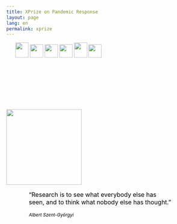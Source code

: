 ```yaml
---
title: XPrize on Pandemic Response
layout: page
lang: en
permalink: xprize
---
```


<link rel="stylesheet" href="{{ "/assets/css/xprize.css" | absolute_url }}">
<div class="container" id="xprize">
  <!-- VISTA  -->
  <div class="content vista">
    <!-- MENU -->
    <div class="grupomenu">
      <ul>
        <a href="#" onclick="abrir_panel('pHome')" ><img class="icon" src="{{ "/assets/img/xprize/icono_1.png" | absolute_url }}" alt="" width="35px" height="40px"></a>
        <a href="#" onclick="abrir_panel('pOurVision')" ><img class="icon" src="{{ "/assets/img/xprize/icono_6.png" | absolute_url }}" alt="" width="35px" height="35px"></a>
        <a href="#" onclick="abrir_panel('pOurApproach')" ><img class="icon" src="{{ "/assets/img/xprize/icono_2.png" | absolute_url }}" alt="" width="35px" height="35px"></a>
        <a href="#" onclick="abrir_panel('pDataModelingTool')" ><img class="icon" src="{{ "/assets/img/xprize/icono_3.png" | absolute_url }}" alt="" width="35px" height="35px"></a>
        <a href="#" onclick="abrir_panel('pTheTeam')" ><img class="icon" src="{{ "/assets/img/xprize/icono_4.png" | absolute_url }}" alt="" width="35px" height="40px"></a>
        <a href="#" onclick="abrir_panel('pOtherInformation')" ><img class="icon" src="{{ "/assets/img/xprize/icono_5.png" | absolute_url }}" alt="" width="35px" height="35px"></a>
      </ul>
    </div>
    <!-- CONTENIDOS  -->
    <div class="grupocontenido">
      <!-- HOME -->
      <div class="page" id="pHome" style="display:block">
        <section class="card ficha">
          <div style="padding-top:120px">
            <img class="center" src="{{ "/assets/img/xprize/logo_claro_c.png" | absolute_url }}" alt="" width="200px" height="200px">
          </div>
          <div style="padding:0px 60px">
            <p class="center" style="font-size:16px; color:#000">“Research is to see what everybody else has seen, and to think what nobody else has thought.”</p>
            <p class="center" style="font-size:12px; color:#000"><em>Albert Szent-Györgyi</em></p>
          </div>
        </section>
      </div>
      <!-- OUR VISION -->
      <div class="page" id="pOurVision"  style="display:none">
        <section class="card ficha">
          <h1 class="xprizetitle">Data Science for COVID19</h1>
          <p class="xprizesubtitle">"Decision and policy makers based on results interpretation, aggregation and preparation"</p>
          <div class="card ov-overview">
            <div class="content">
              <div class="row">
                <div class="col-md-8">
                  <div class="content">
                    <div class="row">
                      <div class="col-md-6">
                        <div class="acard 1" onclick="abrir_panel('ov1')">
                          <div class="acard_image">
                            <img src="{{ "/assets/img/xprize/vision/epidemiologico.png" | absolute_url }}" />
                          </div>
                          <div class="acard_title title-white">
                            <p>Epimediological Model</p>
                          </div>
                        </div>
                      </div>
                      <div class="col-md-6">
                        <div class="acard 2" onclick="abrir_panel('ov2')">
                          <div class="acard_image">
                            <img src="{{ "/assets/img/xprize/vision/prediccion.png" | absolute_url }}" />
                          </div>
                          <div class="acard_title title-white">
                            <p>Predictive Model</p>
                          </div>
                        </div>
                      </div>
                      <div class="col-md-12">
                        <div class="acard 3" onclick="abrir_panel('ov3')" >
                          <div class="acard_image">
                            <img src="{{ "/assets/img/xprize/vision/movil.png" | absolute_url }}" />
                          </div>
                          <div class="acard_title">
                            <p>Mobile Data Analysis</p>
                          </div>
                        </div>
                      </div>
                    </div>
                  </div>
                </div>
                <div class="col-md-4" style="display:flex">
                  <div style="border-left: 5px solid #03013e; padding: 5px; height:100%; margin-right: 15px;"></div>
                  <div class="acard 4" onclick="abrir_panel('ov4')" style="height:380px;">
                    <div class="acard_image">
                      <img src="{{ "/assets/img/xprize/vision/encuesta.png" | absolute_url }}" />
                    </div>
                    <div class="acard_title title-black">
                      <p>Citizen's Science</p>
                    </div>
                  </div>
                </div>
              </div>
            </div>
          </div>
        </section>
      </div>
      <!-- RESULTADOS -->
      <div class="page" id="ov1"  style="display:none">
        <section class="card ficha">
        <div class="container">
          <div class="row">
            <div class="col-md-12">
              <h1 class="xprizetitle2">Epimediological Model</h1>
              <h3 class="xprizesubtitle" style="color:#03013e">#YoMeQuedoEnCasa</h3>
              <p class="xprizecont">Texto descriptivo de que es lo que se ve aqui debajo</p>
              <p class="xprizecont">We have provided a visualization of the more interesting results below (currently available only in Spanish):</p>
              <div class="iframeYoMeQuedoEnCasaT">
                <iframe frameborder="0" scrolling="yes"  height="100%" width="100%" class="tableauViz iframeYoMeQuedoEnCasaB" style="display: block; height:100%; width:100%; min-height: 340px; margin: 0px; padding: 0px;" src="https://www.arcgis.com/apps/opsdashboard/index.html#/778023f21baf447cb387c98c318f1e5c"></iframe>
              </div>
            </div>
          </div>
        </div>
        </section>
      </div>
      <div class="page" id="ov2"  style="display:none">
        <section class="card ficha">
        </section>
      </div>
      <div class="page" id="ov3"  style="display:none">
        <section class="card ficha">
        <div class="container">
          <div class="row">
            <div class="col-md-12">
              <h1 class="xprizetitle2">Mobile Data Analysis</h1>
              <h3 class="xprizesubtitle" style="color:#03013e">UJI</h3>
              <p class="xprizecont">Texto descriptivo de que es lo que se ve aqui debajo</p>
              <p class="xprizecont">We have provided a visualization of the more interesting results below (currently available only in Spanish):</p>
              <div class="iframeYoMeQuedoEnCasaT">
                <iframe frameborder="0" scrolling="yes"  height="100%" width="100%" class="tableauViz iframeYoMeQuedoEnCasaB" style="display: block; height:100%; width:100%; min-height: 340px; margin: 0px; padding: 0px;" src="http://gual.uji.es/covid19.html"></iframe>
              </div>
            </div>
          </div>
        </div>
        </section>
      </div>
      <div class="page" id="ov4"  style="display:none">
        <section class="card ficha">
          <div class="container">
            <div class="row">
              <div class="col-md-12">
                <h1 class="xprizetitle2">Citizen's Science</h1>
                <h3 class="xprizesubtitle" style="color:#03013e">Covid19ImpactSurvey</h3>
                <p class="xprizecont">The Covid19ImpactSurvey is one of the world’s largest long-term surveys of public opinion on the impact of Covid-19 on society. It has focused on Spain, Italy, Germany, and Brazil, with more than 350,000 responses, capturing the progression of the epidemic from the peak of March 2020 until the second wave in November 2020. The survey continues with a goal of around 8,000 responses per week.</p>
                <p class="xprizecont">The preliminary results of the survey (Assessing the Impact of the COVID-19 Pandemic in Spain: Large-Scale, Online, Self-Reported Population Survey) have been published in JMIR, the Journal of Medical Internet Research, one of the leading peer-reviewed journals in the field.</p>
                <p class="xprizecont">The questionnaire is available at https://covid19impactsurvey.org. It is a short anonymous survey and can be answered in about 5-7 minutes. For more information, please contact survey@ellisalicante.org.</p>
                <p class="xprizecont">We have provided a visualization of the more interesting results below (currently available only in Spanish):</p>
                <div class="iframeEncuestaT">
                  <iframe frameborder="0" scrolling="yes"  height="100%" width="100%" class="tableauViz iframeEncuestaB" style="display: block; height:100%; width:100%; min-height: 340px; margin: 0px; padding: 0px;" src="https://public.tableau.com/views/Covid19ImpactSurvey/Polticaspublicas?:embed=y&amp;:showVizHome=no&amp;:host_url=https%3A%2F%2Fpublic.tableau.com%2F&amp;:embed_code_version=3&amp;:tabs=yes&amp;:toolbar=yes&amp;:animate_transition=yes&amp;:display_static_image=no&amp;:display_spinner=no&amp;:display_overlay=yes&amp;:display_count=yes&amp;:loadOrderID=0"></iframe>
                </div>
              </div>
            </div>
          </div>
        </section>
      </div>
      <!-- OUR APPROACH -->
      <div class="page" id="pOurApproach"  style="display:none">
        <section class="card ficha">
          <h1>Our Approach</h1>
          <p class="center" style="color:#fff">"Frase introductoria"</p>
          <!-- TARJETA 1 -->
          <div class="blog-card">
            <div class="meta">
              <div class="photo" style="background-image: url(https://storage.googleapis.com/chydlx/codepen/blog-cards/image-1.jpg)"></div>
            </div>
            <div class="description">
              <h1>Patterns in reporting data</h1>
              <h2>Este es un ejemplo de subtitulo</h2>
              <p> Este es un ejemplo de una descripción de dos frases de lo que hace el elemento desarrollado en el contexto de la competición y que es presentado dentro de este espacio</p>
              <p class="read-more">
                <a href="#" onclick="abrir_panel('pPost1')">Read More</a>
              </p>
            </div>
          </div>
          <!-- TRAJETA 2 -->
          <div class="blog-card alt">
            <div class="meta">
              <div class="photo" style="background-image: url(https://storage.googleapis.com/chydlx/codepen/blog-cards/image-2.jpg)"></div>
            </div>
            <div class="description">
              <h1>Covid19ImpactSurvey</h1>
              <h2>Este es un ejemplo de subtitulo</h2>
              <p> Este es un ejemplo de una descripción de dos frases de lo que hace el elemento desarrollado en el contexto de la competición y que es presentado dentro de este espacio</p>
              <p class="read-more">
                <a href="#" onclick="abrir_panel('pPost2')">Read More</a>
              </p>
            </div>
          </div>
        </section>
      </div>
      <!-- RESULTADOS -->
      <div class="page" id="pDataModelingTool"  style="display:none">
        <section class="card ficha">
          <h1>Data Modeling Tool</h1>
          <p class="center">"Aqui es donde en teoria voy a meter la herramienta de modelado."</p>
          <iframe frameborder="0" marginheight="0" marginwidth="0" title="Visualización de datos" allowtransparency="true" allowfullscreen="true" class="tableauViz" style="display: block; width: 100%; min-height: 2050px; max-height: 1964.7px; margin: 0px; padding: 0px; border: none; height: auto;" src="https://public.tableau.com/views/Covid19ImpactSurvey/Polticaspublicas?:embed=y&amp;:showVizHome=no&amp;:host_url=https%3A%2F%2Fpublic.tableau.com%2F&amp;:embed_code_version=3&amp;:tabs=yes&amp;:toolbar=yes&amp;:animate_transition=yes&amp;:display_static_image=no&amp;:display_spinner=no&amp;:display_overlay=yes&amp;:display_count=yes&amp;:loadOrderID=0"></iframe>
        </section>
      </div>
      <!-- EL EQUIPO -->
      <div class="page" id="pTheTeam"  style="display:none">
        <section class="card ficha fichaequipo">
          <h1>The Team</h1>
          <br/>
          <br/>
          <section>
            <div class="container">
              <div class="row flex-center sm-no-flex">
                <div class="pull-right sm-no-float col-md-8">
                  <ul class="list-unstyled team-members">
                    <!-- single member row starts -->
                    <li class="clearfix">
                      <div class="member-details">
                        <div></div>
                      </div>
                      <div class="member-details">
                        <div>
                          <img src="{{ "/assets/img/xprize/team/dahe.png" | absolute_url }}" alt="">
                          <div class="member-info">
                            <h3>David Hervas</h3>
                            <p>Member</p>
                          </div>
                        </div>
                      </div>
                      <div class="member-details">
                        <div>
                          <img src="{{ "/assets/img/xprize/team/dafu.png" | absolute_url }}" alt="">
                          <div class="member-info">
                            <h3>David Fuente Herraiz</h3>
                            <p>Member</p>
                          </div>
                        </div>
                      </div>
                      <div class="member-details">
                        <div>
                          <img src="{{ "/assets/img/xprize/team/mire.png" | absolute_url }}" alt="">
                          <div class="member-info">
                            <h3>Miguel Rebollo</h3>
                            <p>Member</p>
                          </div>
                        </div>
                      </div>
                      <div class="member-details">
                        <div>
                          <img src="{{ "/assets/img/xprize/team/krpo.png" | absolute_url }}" alt="">
                          <div class="member-info">
                            <h3>Kristina Polotskaya</h3>
                            <p>Member</p>
                          </div>
                        </div>
                      </div>
                      <div class="member-details">
                        <div></div>
                      </div>
                    </li>
                    <!-- /single member row ends -->
                    <!-- single member row starts -->
                    <li class="clearfix">
                      <div class="member-details">
                        <div>
                          <img src="{{ "/assets/img/xprize/team/osga.png" | absolute_url }}" alt="">
                          <div class="member-info">
                            <h3>Òscar Garibo</h3>
                            <p>Member</p>
                          </div>
                        </div>
                      </div>
                      <div class="member-details">
                        <div>
                          <img src="{{ "/assets/img/xprize/team/aumu.png" | absolute_url }}" alt="">
                          <div class="member-info">
                            <h3>Aurora Mula Leal</h3>
                            <p>Member</p>
                          </div>
                        </div>
                      </div>
                      <div class="member-details">
                        <div>
                          <img src="{{ "/assets/img/xprize/team/rufe.png" | absolute_url }}" alt="">
                          <div class="member-info">
                            <h3>Rubén Femenía</h3>
                            <p>Member</p>
                          </div>
                        </div>
                      </div>
                      <div class="member-details">
                        <div>
                          <img src="{{ "/assets/img/xprize/team/alra.png" | absolute_url }}" alt="">
                          <div class="member-info">
                            <h3>Álex Rabasa</h3>
                            <p>Leader</p>
                          </div>
                        </div>
                      </div>
                      <div class="member-details">
                        <div>
                          <img src="{{ "/assets/img/xprize/team/xaba.png" | absolute_url }}" alt="">
                          <div class="member-info">
                            <h3>Xavier Barber</h3>
                            <p>Member</p>
                          </div>
                        </div>
                      </div>
                    </li>
                    <!-- /single member row ends -->
                    <!-- single member row starts -->
                    <li class="clearfix">
                      <div class="member-details">
                        <div></div>
                      </div>
                      <div class="member-details">
                        <div>
                          <img src="{{ "/assets/img/xprize/team/nuol.png" | absolute_url }}" alt="">
                          <div class="member-info">
                            <h3>Nuria Oliver</h3>
                            <p>Leader</p>
                          </div>
                        </div>
                      </div>
                      <div class="member-details">
                        <div>
                          <img src="{{ "/assets/img/xprize/team/fres.png" | absolute_url }}" alt="">
                          <div class="member-info">
                            <h3>Francisco Escolano</h3>
                            <p>Member</p>
                          </div>
                        </div>
                      </div>
                      <div class="member-details">
                        <div>
                          <img src="{{ "/assets/img/xprize/team/eles.png" | absolute_url }}" alt="">
                          <div class="member-info">
                            <h3>Elisa Espín</h3>
                            <p>Member</p>
                          </div>
                        </div>
                      </div>
                      <div class="member-details">
                        <div>
                          <img src="{{ "/assets/img/xprize/team/elpi.png" | absolute_url }}" alt="">
                          <div class="member-info">
                            <h3>Eloy Piñol Jimenez</h3>
                            <p>Member</p>
                          </div>
                        </div>
                      </div>
                      <div class="member-details">
                        <div>
                          <img src="{{ "/assets/img/xprize/team/magu.png" | absolute_url }}" alt="">
                          <div class="member-info">
                            <h3>Manuel G. Portolés</h3>
                            <p>Member</p>
                          </div>
                        </div>
                      </div>
                    </li>
                    <!-- /single member row ends -->
                    <!-- single member row starts -->
                    <li class="clearfix">
                      <div class="member-details">
                        <div></div>
                      </div>
                      <div class="member-details">
                        <div></div>
                      </div>
                      <div class="member-details">
                        <div>
                          <img src="{{ "/assets/img/xprize/team/alco.png" | absolute_url }}" alt="">
                          <div class="member-info">
                            <h3>J. Alberto Conejero</h3>
                            <p>Leader</p>
                          </div>
                        </div>
                      </div>
                      <div class="member-details">
                        <div>
                          <img src="{{ "/assets/img/xprize/team/miga.png" | absolute_url }}" alt="">
                          <div class="member-info">
                            <h3>Miguel Angel Garcia-March</h3>
                            <p>Member</p>
                          </div>
                        </div>
                      </div>
                      <div class="member-details">
                        <div>
                          <img src="{{ "/assets/img/xprize/team/emsa.png" | absolute_url }}" alt="">
                          <div class="member-info">
                            <h3>Emilio Sansanor</h3>
                            <p>Member</p>
                          </div>
                        </div>
                      </div>
                      <div class="member-details">
                        <div>
                          <img src="{{ "/assets/img/xprize/team/milo.png" | absolute_url }}" alt="">
                          <div class="member-info">
                            <h3>Miguel Angel Lozano</h3>
                            <p>Member</p>
                          </div>
                        </div>
                      </div>
                    </li>
                    <!-- /single member row ends -->
                    <!-- single member row starts -->
                    <li class="clearfix">
                      <div class="member-details">
                        <div></div>
                      </div>
                      <div class="member-details">
                        <div>
                          <img src="{{ "/assets/img/xprize/team/vide.png" | absolute_url }}" alt="">
                          <div class="member-info">
                            <h3>Victor de Elena</h3>
                            <p>Member</p>
                          </div>
                        </div>
                      </div>
                      <div class="member-details">
                        <div>
                          <img src="{{ "/assets/img/xprize/team/mama.png" | absolute_url }}" alt="">
                          <div class="member-info">
                            <h3>Marina Martinez-Garcia</h3>
                            <p>Member</p>
                          </div>
                        </div>
                      </div>
                    </li>
                    <!-- /single member row ends -->
                  </ul>
                  <!-- /end team-photos -->
                </div>
                <!-- /end col-md-8 -->
                <div class="pull-left col-md-4 sm-text-center">
                  <div class="team-overview">
                    <h2>Who Are We?</h2>
                    <h3>VALENCIA IA4COVID</h3>
                    <p>This group is made up of more than twenty experts from the Universities and research centers of the Valencian Community and led by Dr. Nuria Oliver. We have all been working intensively since the beginning of the pandemic, altruistically and using the resources available to us in our respective institutions and with the occasional philanthropic collaboration of some companies.</p>
                    <br/>   
                    <p><strong>Affiliated with:</strong> Ellis Alicante, Universitat Politècnica de València, Universitat Jaume I, ELLIS Alicante, ELLIS Alicante, Universitat Politecnica de Valencia, Universitat Jaume I, Universidad Cardenal Herrera CEU, Universidad de Alicante, Universidad Miguel Hernández</p>
                  </div>
                </div>
                <!-- /end col-md-4 -->
              </div>
              <!-- /end row -->
            </div>
            <!-- /end container -->
          </section>
        </section>
      </div>
      <div class="page" id="pOtherInformation"  style="display:none">
        <section class="card ficha">
          <h1>Other Information</h1>
          <p class="center">"There is no one who loves pain itself, who seeks after it and wants to have it, simply because it is pain..."</p>
          <div class="card ov-overview">
          <h2>CSS3 Timeline</h2>
          <p>Please set the $vertical variable to false to see the horizontal version.</p>
          <ul id='timeline'>
            <li class='work'>
              <input class='radio' id='work5' name='works' type='radio' checked>
              <div class="relative">
                <label for='work5'>Lorem ipsum dolor sit amet</label>
                <span class='date'>12 May 2013</span>
                <span class='circle'></span>
              </div>
              <div class='content'>
                <p>
                  Lorem ipsum dolor sit amet, consectetur adipisicing elit. Odio ea necessitatibus quo velit natus cupiditate qui alias possimus ab praesentium nostrum quidem obcaecati nesciunt! Molestiae officiis voluptate excepturi rem veritatis eum aliquam qui laborum non ipsam ullam tempore reprehenderit illum eligendi cumque mollitia temporibus! Natus dicta qui est optio rerum.
                </p>
              </div>
            </li>
            <li class='work'>
              <input class='radio' id='work4' name='works' type='radio'>
              <div class="relative">
                <label for='work4'>Lorem ipsum dolor sit amet</label>
                <span class='date'>11 May 2013</span>
                <span class='circle'></span>
              </div>
              <div class='content'>
                <p>
                  Lorem ipsum dolor sit amet, consectetur adipisicing elit. Odio ea necessitatibus quo velit natus cupiditate qui alias possimus ab praesentium nostrum quidem obcaecati nesciunt! Molestiae officiis voluptate excepturi rem veritatis eum aliquam qui laborum non ipsam ullam tempore reprehenderit illum eligendi cumque mollitia temporibus! Natus dicta qui est optio rerum.
                </p>
              </div>
            </li>
            <li class='work'>
              <input class='radio' id='work3' name='works' type='radio'>
              <div class="relative">
                <label for='work3'>Lorem ipsum dolor sit amet</label>
                <span class='date'>10 May 2013</span>
                <span class='circle'></span>
              </div>
              <div class='content'>
                <p>
                  Lorem ipsum dolor sit amet, consectetur adipisicing elit. Odio ea necessitatibus quo velit natus cupiditate qui alias possimus ab praesentium nostrum quidem obcaecati nesciunt! Molestiae officiis voluptate excepturi rem veritatis eum aliquam qui laborum non ipsam ullam tempore reprehenderit illum eligendi cumque mollitia temporibus! Natus dicta qui est optio rerum.
                </p>
              </div>
            </li>
            <li class='work'>
              <input class='radio' id='work2' name='works' type='radio'>
              <div class="relative">
                <label for='work2'>Lorem ipsum dolor sit amet</label>
                <span class='date'>09 May 2013</span>
                <span class='circle'></span>
              </div>
              <div class='content'>
                <p>
                  Lorem ipsum dolor sit amet, consectetur adipisicing elit. Odio ea necessitatibus quo velit natus cupiditate qui alias possimus ab praesentium nostrum quidem obcaecati nesciunt! Molestiae officiis voluptate excepturi rem veritatis eum aliquam qui laborum non ipsam ullam tempore reprehenderit illum eligendi cumque mollitia temporibus! Natus dicta qui est optio rerum.
                </p>
              </div>
            </li>
            <li class='work'>
              <input class='radio' id='work1' name='works' type='radio'>
              <div class="relative">
                <label for='work1'>Lorem ipsum dolor sit amet</label>
                <span class='date'>08 May 2013</span>
                <span class='circle'></span>
              </div>
              <div class='content'>
                <p>
                  Lorem ipsum dolor sit amet, consectetur adipisicing elit. Odio ea necessitatibus quo velit natus cupiditate qui alias possimus ab praesentium nostrum quidem obcaecati nesciunt! Molestiae officiis voluptate excepturi rem veritatis eum aliquam qui laborum non ipsam ullam tempore reprehenderit illum eligendi cumque mollitia temporibus! Natus dicta qui est optio rerum.
                </p>
              </div>
            </li>
          </ul>  
          </div>
        </section>
      </div>
      <div class="page" id="pPost1"  style="display:none">
        <section class="card ficha">
          <div class="container">
            <div class="row">
              <div class="col-md-2">
              </div>
              <div class="col-md-8">
                <h1 class="xprizetitle">Patterns in reporting data</h1>
              </div>
              <div class="col-md-2">
                <button type="button" class="btn btn-light btnBack" onclick="abrir_panel('pOurApproach')" >GO BACK</button>
              </div>
            </div>
            <div class="row">
              <div class="col-md-8">
                <div class="iframewrap1">
                  <iframe frameborder="0" marginheight="0" marginwidth="0" title="" allowtransparency="false" allowfullscreen="true" class="iframe1"  src="xprize_weekday_cases.html"></iframe>
                </div>
              </div>
              <div class="col-md-4">
                <div class="card post-overview" style="max-height:1111px">
                  <h2>Who Are We?</h2>
                  <h3>VALENCIA IA4COVID</h3>
                  <p>This group is made up of more than twenty experts from the Universities and research centers of the Valencian Community and led by Dr. Nuria Oliver. We have all been working intensively since the beginning of the pandemic, altruistically and using the resources available to us in our respective institutions and with the occasional philanthropic collaboration of some companies.</p>
                  <br/>   
                  <p><strong>Affiliated with:</strong> Ellis Alicante, Universitat Politècnica de València, Universitat Jaume I, ELLIS Alicante, ELLIS Alicante, Universitat Politecnica de Valencia, Universitat Jaume I, Universidad Cardenal Herrera CEU, Universidad de Alicante, Universidad Miguel Hernández</p>
                </div>
              </div>
            </div>
          </div>
        </section>
      </div>
      <div class="page" id="pPost2"  style="display:none">
        <section class="card ficha">
          <div class="row">
            <div class="col-md-2">
            </div>
            <div class="col-md-8">
              <h1 class="xprizetitle">Detalle 2</h1>
            </div>
            <div class="col-md-2">
              <button type="button" class="btn btn-light btnBack" onclick="abrir_panel('pOurApproach')" >GO BACK</button>
            </div>
          </div>
          <p class="center">"There is no one who loves pain itself, who seeks after it and wants to have it, simply because it is pain..."</p>
          <div class="card ov-overview">
            <h2>Our Vision</h2>
            <h3>Subtitulo</h3>
            <p>Texto plano de lo que se quiere decir</p>
            <br/>   
          </div>
        </section>
      </div>
    </div>
  </div>
</div>
<script>
  function abrir_panel(nombrepanel) {
    var i, tabcontent, tablinks;
    tabcontent = document.getElementsByClassName("page");
    for (i = 0; i < tabcontent.length; i++) {
      tabcontent[i].style.display = "none";
    }
    document.getElementById(nombrepanel).style.display = "block";
  }
</script>
